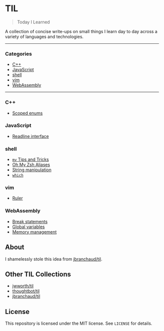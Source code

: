 # TIL

> Today I Learned

A collection of concise write-ups on small things I learn day to day across a
variety of languages and technologies.

---

### Categories

* [C++](#C++)
* [JavaScript](#JavaScript)
* [shell](#shell)
* [vim](#vim)
* [WebAssembly](#WebAssembly)

---

### C++

- [Scoped enums](c++/scoped-enums.md)

### JavaScript

- [Readline interface](javascript/readline-interface.md)

### shell

- [`mv` Tips and Tricks](shell/mv-tips-and-tricks.md)
- [Oh My Zsh Aliases](shell/oh-my-zsh-aliases.md)
- [String manipulation](shell/string-manipulation.md)
- [`which`](shell/which.md)

### vim

- [Ruler](vim/ruler.md)

### WebAssembly

- [Break statements](webassembly/break-statements.md)
- [Global variables](webassembly/global-variables.md)
- [Memory management](webassembly/memory-management.md)

## About

I shamelessly stole this idea from
[jbranchaud/til](https://github.com/jbranchaud/til).

## Other TIL Collections

* [jwworth/til](https://github.com/jwworth/til)
* [thoughtbot/til](https://github.com/thoughtbot/til)
* [jbranchaud/til](https://github.com/jbranchaud/til)

## License

This repository is licensed under the MIT license. See `LICENSE` for
details.
